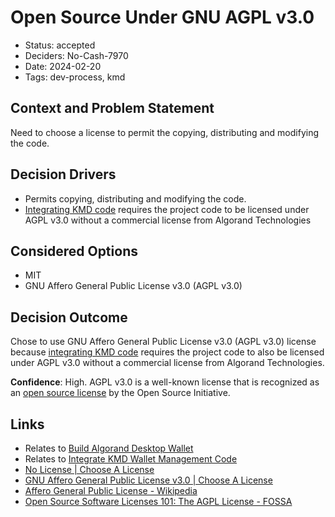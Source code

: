 # Open Source Under GNU AGPL v3.0

- Status: accepted
- Deciders: No-Cash-7970
- Date: 2024-02-20
- Tags: dev-process, kmd

## Context and Problem Statement

Need to choose a license to permit the copying, distributing and modifying the code.

## Decision Drivers

- Permits copying, distributing and modifying the code.
- [Integrating KMD code](20240217-integrate-kmd-wallet-management-code.md) requires the project code to be licensed under AGPL v3.0 without a commercial license from Algorand Technologies

## Considered Options

- MIT
- GNU Affero General Public License v3.0 (AGPL v3.0)

## Decision Outcome

Chose to use GNU Affero General Public License v3.0 (AGPL v3.0) license because [integrating KMD code](20240217-integrate-kmd-wallet-management-code.md) requires the project code to also be licensed under AGPL v3.0 without a commercial license from Algorand Technologies.

**Confidence**: High. AGPL v3.0 is a well-known license that is recognized as an [open source license](https://opensource.org/license/agpl-v3/) by the Open Source Initiative.

## Links

- Relates to [Build Algorand Desktop Wallet](20231231-build-algorand-desktop-wallet.md)
- Relates to [Integrate KMD Wallet Management Code](20240217-integrate-kmd-wallet-management-code.md)
- [No License | Choose A License](https://choosealicense.com/no-permission/)
- [GNU Affero General Public License v3.0 | Choose A License](https://choosealicense.com/licenses/agpl-3.0/)
- [Affero General Public License - Wikipedia](https://en.wikipedia.org/wiki/Affero_General_Public_License)
- [Open Source Software Licenses 101: The AGPL License - FOSSA](https://fossa.com/blog/open-source-software-licenses-101-agpl-license/)
